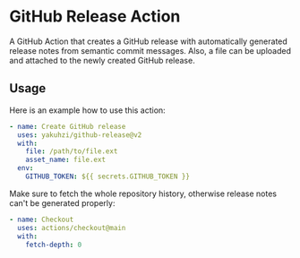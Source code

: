 # GitHub Release Action

A GitHub Action that creates a GitHub release with automatically generated release notes from semantic commit messages.
Also, a file can be uploaded and attached to the newly created GitHub release.

## Usage

Here is an example how to use this action:

```yaml  
- name: Create GitHub release
  uses: yakuhzi/github-release@v2
  with:
    file: /path/to/file.ext
    asset_name: file.ext
  env:
    GITHUB_TOKEN: ${{ secrets.GITHUB_TOKEN }}
```

Make sure to fetch the whole repository history, otherwise release notes can't be generated properly:

```yaml  
- name: Checkout
  uses: actions/checkout@main
  with:
    fetch-depth: 0
```
